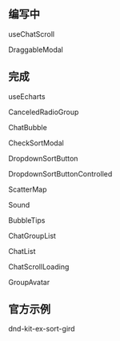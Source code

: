 ## 编写中

useChatScroll

DraggableModal

## 完成

useEcharts

CanceledRadioGroup

ChatBubble

CheckSortModal

DropdownSortButton

DropdownSortButtonControlled

ScatterMap

Sound

BubbleTips

ChatGroupList

ChatList

ChatScrollLoading

GroupAvatar

## 官方示例

dnd-kit-ex-sort-gird
